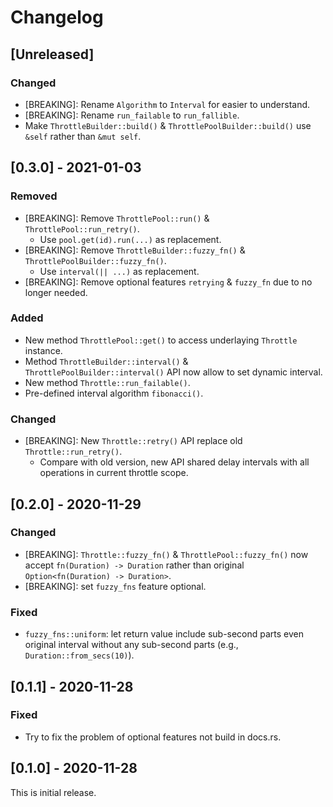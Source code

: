 # Changelog

## [Unreleased]

### Changed

- [BREAKING]: Rename `Algorithm` to `Interval` for easier to understand.
- [BREAKING]: Rename `run_failable` to `run_fallible`.
- Make `ThrottleBuilder::build()` & `ThrottlePoolBuilder::build()` use `&self` rather than `&mut self`.



## [0.3.0] - 2021-01-03

### Removed

- [BREAKING]: Remove `ThrottlePool::run()` & `ThrottlePool::run_retry()`.
    - Use `pool.get(id).run(...)` as replacement.
- [BREAKING]: Remove `ThrottleBuilder::fuzzy_fn()` & `ThrottlePoolBuilder::fuzzy_fn()`.
    - Use `interval(|| ...)` as replacement.
- [BREAKING]: Remove optional features `retrying` & `fuzzy_fn` due to no longer needed.

### Added

- New method `ThrottlePool::get()` to access underlaying `Throttle` instance.
- Method `ThrottleBuilder::interval()` & `ThrottlePoolBuilder::interval()` API now
  allow to set dynamic interval.
- New method `Throttle::run_failable()`.
- Pre-defined interval algorithm `fibonacci()`.

### Changed

- [BREAKING]: New `Throttle::retry()` API replace old `Throttle::run_retry()`.
    - Compare with old version, new API shared delay intervals with all operations
      in current throttle scope.



## [0.2.0] - 2020-11-29

### Changed

- [BREAKING]: `Throttle::fuzzy_fn()` & `ThrottlePool::fuzzy_fn()` now accept
  `fn(Duration) -> Duration` rather than original `Option<fn(Duration) -> Duration>`.
- [BREAKING]: set `fuzzy_fns` feature optional.

### Fixed

- `fuzzy_fns::uniform`: let return value include sub-second parts even original
  interval without any sub-second parts (e.g., `Duration::from_secs(10)`).



## [0.1.1] - 2020-11-28

### Fixed

- Try to fix the problem of optional features not build in docs.rs.



## [0.1.0] - 2020-11-28

This is initial release.
